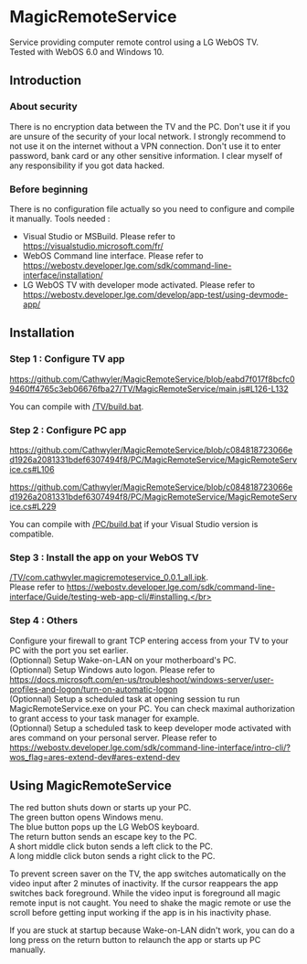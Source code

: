 # MagicRemoteService
Service providing computer remote control using a LG WebOS TV.</br>
Tested with WebOS 6.0 and Windows 10.</br>

## Introduction

### About security
There is no encryption data between the TV and the PC. Don't use it if you are unsure of the security of your local network. I strongly recommend to not use it on the internet without a VPN connection. Don't use it to enter password, bank card or any other sensitive information. I clear myself of any responsibility if you got data hacked.

### Before beginning
There is no configuration file actually so you need to configure and compile it manually. Tools needed :</br>
- Visual Studio or MSBuild. Please refer to https://visualstudio.microsoft.com/fr/</br>
- WebOS Command line interface. Please refer to https://webostv.developer.lge.com/sdk/command-line-interface/installation/</br>
- LG WebOS TV with developer mode activated. Please refer to https://webostv.developer.lge.com/develop/app-test/using-devmode-app/</br>

## Installation

### Step 1 : Configure TV app

https://github.com/Cathwyler/MagicRemoteService/blob/eabd7f017f8bcfc09460ff4765c3eb06676fba27/TV/MagicRemoteService/main.js#L126-L132

You can compile with [/TV/build.bat](/TV/build.bat).</br>

### Step 2 : Configure PC app

https://github.com/Cathwyler/MagicRemoteService/blob/c084818723066ed1926a2081331bdef6307494f8/PC/MagicRemoteService/MagicRemoteService.cs#L106

https://github.com/Cathwyler/MagicRemoteService/blob/c084818723066ed1926a2081331bdef6307494f8/PC/MagicRemoteService/MagicRemoteService.cs#L229


You can compile with [/PC/build.bat](/PC/build.bat) if your Visual Studio version is compatible.</br>

### Step 3 : Install the app on your WebOS TV

[/TV/com.cathwyler.magicremoteservice_0.0.1_all.ipk](/TV/com.cathwyler.magicremoteservice_0.0.1_all.ipk).</br>
Please refer to https://webostv.developer.lge.com/sdk/command-line-interface/Guide/testing-web-app-cli/#installing.</br>

### Step 4 : Others
Configure your firewall to grant TCP entering access from your TV to your PC with the port you set earlier.</br>
(Optionnal) Setup Wake-on-LAN on your motherboard's PC.</br>
(Optionnal) Setup Windows auto logon. Please refer to https://docs.microsoft.com/en-us/troubleshoot/windows-server/user-profiles-and-logon/turn-on-automatic-logon</br>
(Optionnal) Setup a scheduled task at opening session tu run MagicRemoteService.exe on your PC. You can check maximal authorization to grant access to your task manager for example.</br>
(Optionnal) Setup a scheduled task to keep developer mode activated with ares command on your personal server. Please refer to https://webostv.developer.lge.com/sdk/command-line-interface/intro-cli/?wos_flag=ares-extend-dev#ares-extend-dev</br>

## Using MagicRemoteService
The red button shuts down or starts up your PC.</br>
The green button opens Windows menu.</br>
The blue button pops up the LG WebOS keyboard.</br>
The return button sends an escape key to the PC.</br>
A short middle click buton sends a left click to the PC.</br>
A long middle click buton sends a right click to the PC.</br>

To prevent screen saver on the TV, the app switches automatically on the video input after 2 minutes of inactivity. If the cursor reappears the app switches back foreground. While the video input is foreground all magic remote input is not caught. You need to shake the magic remote or use the scroll before getting input working if the app is in his inactivity phase.</br>

If you are stuck at startup because Wake-on-LAN didn't work, you can do a long press on the return button to relaunch the app or starts up PC manually.</br>
